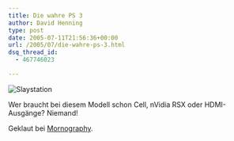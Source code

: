 ```yaml
---
title: Die wahre PS 3
author: David Henning
type: post
date: 2005-07-11T21:56:36+00:00
url: /2005/07/die-wahre-ps-3.html
dsq_thread_id:
  - 467746023

---
```

![Slaystation][1]

Wer braucht bei diesem Modell schon Cell, nVidia RSX oder HDMI-Ausgänge? Niemand!

Geklaut bei [Mornography][2].

 [1]: https://www.madcatswelt.org/wp-content/uploads/slaystation.jpg
 [2]: http://www.mornography.de